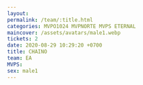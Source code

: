 ```yaml
---
layout: 
permalink: /team/:title.html
categories: MVPO1024 MVPNORTE MVPS ETERNAL
maincover: /assets/avatars/male1.webp
tickets: 2
date: 2020-08-29 10:29:20 +0700
title: CHAINO
team: EA
MVPS: 
sex: male1
---
```


